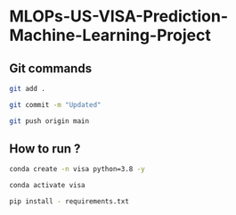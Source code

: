 # MLOPs-US-VISA-Prediction-Machine-Learning-Project


## Git commands

```bash 
git add .

git commit -m "Updated"

git push origin main
```


## How to run ?

```bash
conda create -n visa python=3.8 -y
```

```bash
conda activate visa
```

```bash
pip install - requirements.txt
```

